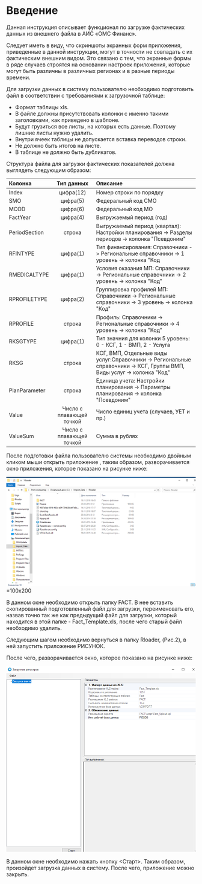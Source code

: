 <!-- TITLE: Загрузка фактических данных из внешнего файла -->
<!-- SUBTITLE: Рабочая инструкция  -->

# Введение
Данная инструкция описывает функционал по загрузке фактических данных из внешнего файла в АИС «ОМС Финанс».

Следует иметь в виду, что скриншоты экранных форм приложения, приведенные в данной инструкции, могут в точности не совпадать с их фактическим внешним видом. Это связано с тем, что экранные формы в ряде случаев строятся на основании настроек приложения, которые могут быть различны в различных регионах и в разные периоды времени.

Для загрузки данных в систему пользователю необходимо подготовить файл в соответствии с требованиями к загрузочной таблице:


* Формат таблицы xls.
* В файле должны присутствовать колонки с именно такими заголовками, как приведено в шаблоне.
* Будут грузиться все листы, на которых есть данные. Поэтому лишние листы нужно удалить.
* Внутри ячеек таблицы не допускается вставка переводов строки.
* Не должно быть итогов на листе.
* В таблице не должно быть дубликатов.

Структура файла для загрузки фактических показателей должна выглядеть следующим образом:

| Колонка  | Тип данных  | Описание |
|:------------- |:---------------:| :-------------|
| Index     | цифра(12)| Номер строки по порядку |
|SMO     | цифра(5)      | Федеральный код СМО  |
| MCOD | цифра(6)        |        Федеральный код МО |
| FactYear      | цифра(4) |    Выгружаемый период (год) |
| PeriodSection     | строка        |       Выгружаемый период (квартал): Настройки планирования -> Разделы периодов -> колонка "Псевдоним" |
| RFINTYPE | цифра(1)|      Тип финансирования: Справочники -> Региональные справочники -> 1 уровень  -> колонка "Код|
| RMEDICALTYPE    | цифра(1) | Условия оказания МП: Справочники -> Региональные справочники -> 2 уровень -> колонка "Код" |
| RPROFILETYPE   | цифра(2)     |      Группировка профилей МП: Справочники -> Региональные справочники -> 3 уровень -> колонка "Код" |
| RPROFILE | строка       |    Профиль: Справочники -> Региональные справочники -> 4 уровень -> колонка "Код" |
| RKSGTYPE     | цифра(1) |    Тип значния для колонки 5 уровень: 0 - КСГ, 1 - ВМП, 2 - Услуга |
| RKSG    | строка    |        КСГ, ВМП, Отдельные виды услуг:Справочники -> Региональные справочники -> КСГ, Группы ВМП, Виды услуг -> колонка "Код" |
| PlanParameter   | строка |    Единица учета: Настройки планирования -> Параметры планирования -> колонка "Псевдоним" |
| Value      | Число с плавающей точкой        |        Число единиц учета (случаев, УЕТ и пр.)  |
| ValueSum |Число с плавающей точкой      |        Сумма в рублях |


После подготовки файла пользователю системы необходимо двойным кликом мыши открыть приложение  **<Rloader>**, таким образом, разворачивается окно приложения, которое показано на рисунке ниже:

![1 2](/uploads/001/1-2.png "1 2") =100x200


В данном окне необходимо открыть папку FACT. В нее вставить скопированный подготовленный файл для загрузки, переименовать его, назвав точно так же как предыдущий файл для загрузки, который находится в этой папке - Fact_Template.xls, после чего старый файл необходимо удалить.

Следующим шагом необходимо вернуться в папку Rloader, (Рис.2), в ней запустить приложение  РИСУНОК. 

После чего, разворачивается окно, которое показано на рисунке ниже:

![2 2](/uploads/001/2-2.png "2 2")

В данном окне необходимо нажать кнопку <Старт>. Таким образом, произойдет загрузка данных в систему. После чего, приложение можно закрыть.   
